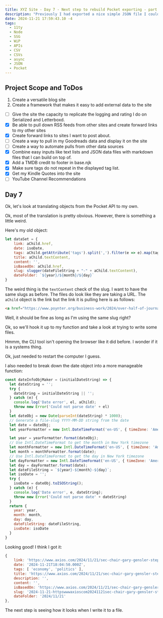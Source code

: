```yaml
---
title: XYZ Site - Day 7 - Next step to rebuild Pocket exporting - part 2.
description: "Previously I had exported a nice simple JSON file I could turn into files, but that site broke, so trying Readwise instead"
date: 2024-11-21 17:59:43.10 -4
tags:
  - 11ty
  - Node
  - SSG
  - WiP
  - APIs
  - CSV
  - CSVs
  - async
  - JSON
  - Pocket
---
```


## Project Scope and ToDos

1. Create a versatile blog site
2. Create a framework that makes it easy to add external data to the site

- [ ] Give the site the capacity to replicate the logging and rating I do on Serialized and Letterboxd.
- [x] Be able to pull down RSS feeds from other sites and create forward links to my other sites
- [x] Create forward links to sites I want to post about.
- [ ] Create a way to pull in my Goodreads data and display it on the site
- [ ] Create a way to automate pulls from other data sources
- [x] Combine easy inputs like text lists and JSON data files with markdown files that I can build on top of.
- [x] Add a TMDB credit to footer in base.njk
- [x] Make sure tags do not repeat in the displayed tag list.
- [x] Get my Kindle Quotes into the site
- [ ] YouTube Channel Recommendations

## Day 7

Ok, let's look at translating objects from the Pocket API to my own.

Ok, most of the translation is pretty obvious. However, there is something a little weird.

Here's my old object:

```js
let dataSet = {
	link: aChild.href,
	date: isoDate,
	tags: aChild.getAttribute('tags').split(',').filter(e => e).map(tag => tag.toLowerCase()),
	title: aChild.textContent,
	content: '',
	isBasedOn: aChild.href,
	slug: slugger(dateFileString + "-" + aChild.textContent),
	dateFolder: `${year}/${month}/${day}`
}
```

The weird thing is the `textContent` check of the slug. I want to have the same slugs as before. The files do look like they are taking a URL. The `aChild` object is the link but the link it is pulling here is as follows:

```html
<a href="https://www.poynter.org/business-work/2024/over-half-of-journalists-considered-quitting-due-to-burnout-this-year-per-new-report/" time_added="1727312468" tags="journalism">Over half of journalists considered quitting due to burnout this year, per new report - Poynter</a>
```

Well, it should be fine as long as I'm using the same slug right?

Ok, so we'll hook it up to my function and take a look at trying to write some files.

Hmmm, the CLI tool isn't opening the browser like it did before. I wonder if it is a systems thing.

Ok, just needed to restart the computer I guess.

I also needed to break down the date object into a more manageable function:

```js
const dateInfoObjMaker = (initialDateString) => {
  let dateString = '';
  try {
    dateString = initialDateString || '';
  } catch (e) {
    console.log('Date error', el, aChild);
    throw new Error('Could not parse date' + el)
  }
  let dateObj = new Date(parseInt(dateString) * 1000);
  // Generate a file-slug YYYY-MM-DD string from the date
  let date = dateObj;
  let yearFormatter = new Intl.DateTimeFormat('en-US', { timeZone: 'America/New_York', year: 'numeric' });

  let year = yearFormatter.format(dateObj);
  // Use Intl.DateTimeFormat to get the month in New York timezone
  let monthFormatter = new Intl.DateTimeFormat('en-US', { timeZone: 'America/New_York', month: '2-digit' });
  let month = monthFormatter.format(date);
  // Use Intl.DateTimeFormat to get the day in New York timezone
  let dayFormatter = new Intl.DateTimeFormat('en-US', { timeZone: 'America/New_York', day: '2-digit' });
  let day = dayFormatter.format(date);
  let dateFileString = `${year}-${month}-${day}`;
  let isoDate = '';
  try {
    isoDate = dateObj.toISOString();
  } catch (e) {
    console.log('Date error', e, dateString);
    throw new Error('Could not parse date' + dateString)
  }
  return {
    year: year,
    month: month,
    day: day,
    dateFileString: dateFileString,
    isoDate: isoDate
  }
}
```

Looking good! I think I got it:

```js
{
	link: 'https://www.axios.com/2024/11/21/sec-chair-gary-gensler-step-down',
	date: '2024-11-21T18:04:50.000Z',
	tags: [ 'economy', 'politics' ],
	title: 'https://www.axios.com/2024/11/21/sec-chair-gary-gensler-step-down',
	description: '',
	content: '',
	isBasedOn: 'https://www.axios.com/2024/11/21/sec-chair-gary-gensler-step-down',
	slug: '2024-11-21-httpswwwaxioscom20241121sec-chair-gary-gensler-step-down',
	dateFolder: '2024/11/21'
},
```

The next step is seeing how it looks when I write it to a file.
